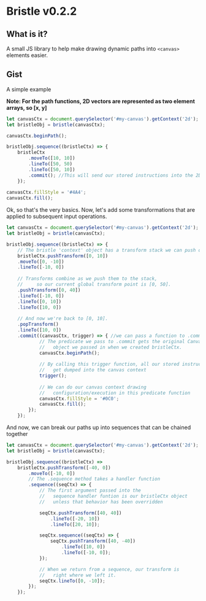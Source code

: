 # Bristle v0.2.2

## What is it?

   A small JS library to help make drawing dynamic paths into `<canvas>` elements easier.

## Gist

   A simple example
   
   **Note: For the path functions, 2D vectors are represented as two element arrays, so \[x, y\]**

```javascript
let canvasCtx = document.querySelector('#my-canvas').getContext('2d');
let bristleObj = bristle(canvasCtx);

canvasCtx.beginPath();

bristleObj.sequence((bristleCtx) => {
    bristleCtx
        .moveTo([10, 10])
        .lineTo([50, 50) 
        .lineTo([50, 10])
        .commit(); //This will send our stored instructions into the 2D context object.
    });
    
canvasCtx.fillStyle = '#4A4';
canvasCtx.fill();
```

   Ok, so that's the very basics.
   Now, let's add some transformations that are applied to subsequent input operations.

```javascript
let canvasCtx = document.querySelector('#my-canvas').getContext('2d');
let bristleObj = bristle(canvasCtx);

bristleObj.sequence((bristleCtx) => {
    // The bristle 'context' object has a transform stack we can push offsets to.
    bristleCtx.pushTransform([0, 10])
    .moveTo([0, -10])
    .lineTo([-10, 0])
    
    // Transforms combine as we push them to the stack,
    //     so our current global transform point is [0, 50].
    .pushTransform([0, 40]) 
    .lineTo([-10, 0])
    .lineTo([0, 10])
    .lineTo([10, 0])
    
    // And now we're back to [0, 10].
    .popTransform()
    .lineTo([10, 0])
    .commit((canvasCtx, trigger) => { //we can pass a function to .commit
            // The predicate we pass to .commit gets the original CanvasRenderingContext2D
            //   object we passed in when we created bristleCtx.
            canvasCtx.beginPath();
    
            // By calling this trigger function, all our stored instructions 
            //   get dumped into the canvas context
            trigger();
    
            // We can do our canvas context drawing 
            //   configuration/execution in this predicate function
            canvasCtx.fillStyle = '#0C0'; 
            canvasCtx.fill();
        });
    });
```

   And now, we can break our paths up into sequences that can be chained together
   
```javascript
let canvasCtx = document.querySelector('#my-canvas').getContext('2d');
let bristleObj = bristle(canvasCtx);

bristleObj.sequence((bristleCtx) =>
    bristleCtx.pushTransform([-40, 0])
        .moveTo([-10, 0])
        // The .sequence method takes a handler function
        .sequence((seqCtx) => {
            // The first argument passed into the
            //   sequence handler funtion is our bristleCtx object
            //   unless that behavior has been overridden

            seqCtx.pushTransform([40, 40])
                .lineTo([-20, 10])
                .lineTo([20, 10]);

            seqCtx.sequence((seqCtx) => {
                seqCtx.pushTransform([40, -40])
                    .lineTo([10, 0])
                    .lineTo([-10, 0]);
            });

            // When we return from a sequence, our transform is
            //   right where we left it.
            seqCtx.lineTo([0, -10]);
        });
    });
```

